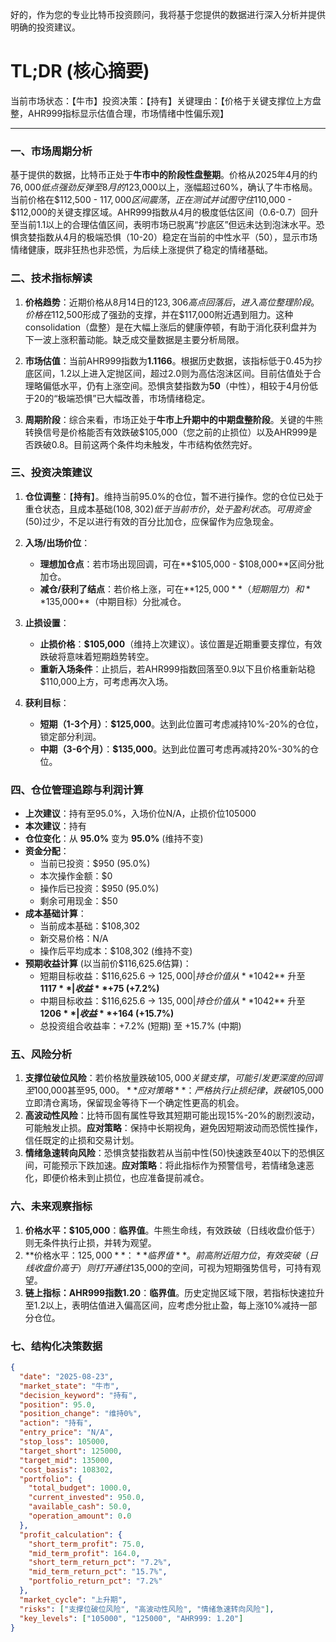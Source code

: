 好的，作为您的专业比特币投资顾问，我将基于您提供的数据进行深入分析并提供明确的投资建议。

# TL;DR (核心摘要)
当前市场状态：【牛市】投资决策：【持有】关键理由：【价格于关键支撑位上方盘整，AHR999指标显示估值合理，市场情绪中性偏乐观】

---

### 一、市场周期分析

基于提供的数据，比特币正处于**牛市中的阶段性盘整期**。价格从2025年4月的约$76,000低点强劲反弹至8月的$123,000以上，涨幅超过60%，确认了牛市格局。当前价格在$112,500 - $117,000区间震荡，正在测试并试图守住$110,000 - $112,000的关键支撑区域。AHR999指数从4月的极度低估区间（0.6-0.7）回升至当前1.1以上的合理估值区间，表明市场已脱离“抄底区”但远未达到泡沫水平。恐惧贪婪指数从4月的极端恐惧（10-20）稳定在当前的中性水平（50），显示市场情绪健康，既非狂热也非恐慌，为后续上涨提供了稳定的情绪基础。

### 二、技术指标解读

1.  **价格趋势**：近期价格从8月14日的$123,306高点回落后，进入高位整理阶段。价格在$112,500形成了强劲的支撑，并在$117,000附近遇到阻力。这种 consolidation（盘整）是在大幅上涨后的健康停顿，有助于消化获利盘并为下一波上涨积蓄动能。缺乏成交量数据是主要分析局限。

2.  **市场估值**：当前AHR999指数为**1.1166**。根据历史数据，该指标低于0.45为抄底区间，1.2以上进入定抛区间，超过2.0则为高估泡沫区间。目前估值处于合理略偏低水平，仍有上涨空间。恐惧贪婪指数为**50**（中性），相较于4月份低于20的“极端恐惧”已大幅改善，市场情绪稳定。

3.  **周期阶段**：综合来看，市场正处于**牛市上升期中的中期盘整阶段**。关键的牛熊转换信号是价格能否有效跌破$105,000（您之前的止损位）以及AHR999是否跌破0.8。目前这两个条件均未触发，牛市结构依然完好。

### 三、投资决策建议

1.  **仓位调整**：【**持有**】。维持当前95.0%的仓位，暂不进行操作。您的仓位已处于重仓状态，且成本基础($108,302)低于当前市价，处于盈利状态。可用资金($50)过少，不足以进行有效的百分比加仓，应保留作为应急现金。

2.  **入场/出场价位**：
    *   **理想加仓点**：若市场出现回调，可在**$105,000 - $108,000**区间分批加仓。
    *   **减仓/获利了结点**：若价格上涨，可在**$125,000**（短期阻力）和**$135,000**（中期目标）分批减仓。

3.  **止损设置**：
    *   **止损价格**：**$105,000**（维持上次建议）。该位置是近期重要支撑位，有效跌破将意味着短期趋势转空。
    *   **重新入场条件**：止损后，若AHR999指数回落至0.9以下且价格重新站稳$110,000上方，可考虑再次入场。

4.  **获利目标**：
    *   **短期（1-3个月）**：**$125,000**。达到此位置可考虑减持10%-20%的仓位，锁定部分利润。
    *   **中期（3-6个月）**：**$135,000**。达到此位置可考虑再减持20%-30%的仓位。

### 四、仓位管理追踪与利润计算

*   **上次建议**：持有至95.0%，入场价位N/A，止损价位105000
*   **本次建议**：持有
*   **仓位变化**：从 **95.0%** 变为 **95.0%** (维持不变)
*   **资金分配**：
    *   当前已投资：$950 (95.0%)
    *   本次操作金额：$0
    *   操作后已投资：$950 (95.0%)
    *   剩余可用现金：$50
*   **成本基础计算**：
    *   当前成本基础：$108,302
    *   新交易价格：N/A
    *   操作后平均成本：$108,302 (维持不变)
*   **预期收益计算** (以当前价$116,625.6估算)：
    *   短期目标收益：$116,625.6 → $125,000 | 持仓价值从 **$1042** 升至 **$1117** | 收益 **+$75 (+7.2%)**
    *   中期目标收益：$116,625.6 → $135,000 | 持仓价值从 **$1042** 升至 **$1206** | 收益 **+$164 (+15.7%)**
    *   总投资组合收益率：+7.2% (短期) 至 +15.7% (中期)

### 五、风险分析

1.  **支撑位破位风险**：若价格放量跌破$105,000关键支撑，可能引发更深度的回调至$100,000甚至$95,000。**应对策略**：严格执行止损纪律，跌破$105,000立即清仓离场，保留现金等待下一个确定性更高的机会。
2.  **高波动性风险**：比特币固有属性导致其短期可能出现15%-20%的剧烈波动，可能触发止损。**应对策略**：保持中长期视角，避免因短期波动而恐慌性操作，信任既定的止损和交易计划。
3.  **情绪急速转向风险**：恐惧贪婪指数若从当前中性(50)快速跌至40以下的恐惧区间，可能预示下跌加速。**应对策略**：将此指标作为预警信号，若情绪急速恶化，即便价格未到止损位，也应准备提前减仓。

### 六、未来观察指标

1.  **价格水平：$105,000**：**临界值**。牛熊生命线，有效跌破（日线收盘价低于）则无条件执行止损，并转为观望。
2.  **价格水平：$125,000**：**临界值**。前高附近阻力位，有效突破（日线收盘价高于）则打开通往$135,000的空间，可视为短期强势信号，可持有观望。
3.  **链上指标：AHR999指数1.20**：**临界值**。历史定抛区域下限，若指标快速拉升至1.2以上，表明估值进入偏高区间，应考虑分批止盈，每上涨10%减持一部分仓位。

### 七、结构化决策数据

```json
{
  "date": "2025-08-23",
  "market_state": "牛市",
  "decision_keyword": "持有",
  "position": 95.0,
  "position_change": "维持0%",
  "action": "持有",
  "entry_price": "N/A",
  "stop_loss": 105000,
  "target_short": 125000,
  "target_mid": 135000,
  "cost_basis": 108302,
  "portfolio": {
    "total_budget": 1000.0,
    "current_invested": 950.0,
    "available_cash": 50.0,
    "operation_amount": 0.0
  },
  "profit_calculation": {
    "short_term_profit": 75.0,
    "mid_term_profit": 164.0,
    "short_term_return_pct": "7.2%",
    "mid_term_return_pct": "15.7%",
    "portfolio_return_pct": "7.2%"
  },
  "market_cycle": "上升期",
  "risks": ["支撑位破位风险", "高波动性风险", "情绪急速转向风险"],
  "key_levels": ["105000", "125000", "AHR999: 1.20"]
}
```